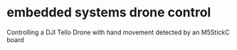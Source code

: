 # embedded systems drone control

Controlling a DJI Tello Drone with hand movement detected by an M5StickC board